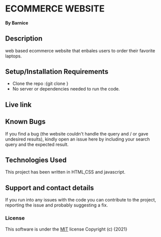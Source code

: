 # ECOMMERCE WEBSITE
#### 
#### By **Barnice**
## Description
web based ecommerce website that enbales users to order their  favorite laptops.
## Setup/Installation Requirements
* Clone the repo :{git clone  }
* No server or dependencies needed to run the code.
## Live link

## Known Bugs
If you find a bug (the website couldn't handle the query and / or gave undesired results), kindly open an issue here by including your search query and the expected result.

## Technologies Used
This project has been written in HTML,CSS and javascript.
## Support and contact details
If you run into any issues with the code you can contribute to the project, reporting the issue and probably suggesting a fix.
### License
This software is under the [MIT](LICENSE) license
Copyright (c) {2021} 